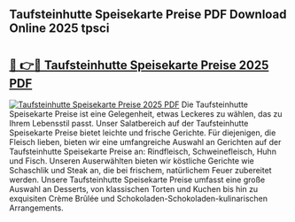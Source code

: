 ## Taufsteinhutte Speisekarte Preise PDF Download Online 2025 tpsci

# <h2><a href="http://gcaoeh8.nevu.top/?p=Taufsteinhutte+Speisekarte+Preise">🔗 👉🔴 Taufsteinhutte Speisekarte Preise 2025 PDF</a></h2>

[![Taufsteinhutte Speisekarte Preise 2025 PDF](https://i.imgur.com/dBaPXMq.png)](http://gcaoeh8.nevu.top/?p=Taufsteinhutte+Speisekarte+Preise)
Die Taufsteinhutte Speisekarte Preise ist eine Gelegenheit, etwas Leckeres zu wählen, das zu Ihrem Lebensstil passt. Unser Salatbereich auf der Taufsteinhutte Speisekarte Preise bietet leichte und frische Gerichte. Für diejenigen, die Fleisch lieben, bieten wir eine umfangreiche Auswahl an Gerichten auf der Taufsteinhutte Speisekarte Preise an: Rindfleisch, Schweinefleisch, Huhn und Fisch. Unseren Auserwählten bieten wir köstliche Gerichte wie Schaschlik und Steak an, die bei frischem, natürlichem Feuer zubereitet werden. Unsere Taufsteinhutte Speisekarte Preise umfasst eine große Auswahl an Desserts, von klassischen Torten und Kuchen bis hin zu exquisiten Crème Brûlée und Schokoladen-Schokoladen-kulinarischen Arrangements.
